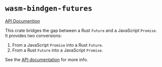 # `wasm-bindgen-futures`

[API Documention][docs]

This crate bridges the gap between a Rust `Future` and a JavaScript
`Promise`. It provides two conversions:

1. From a JavaScript `Promise` into a Rust `Future`.
2. From a Rust `Future` into a JavaScript `Promise`.

See the [API documentation][docs] for more info.

[docs]: https://rustwasm.github.io/wasm-bindgen/api/wasm_bindgen_futures/
